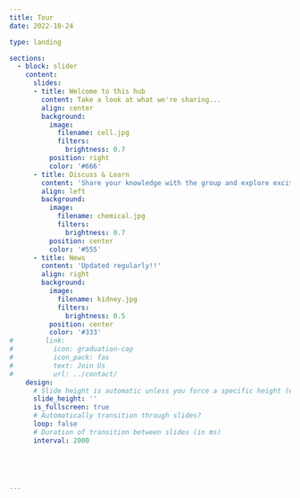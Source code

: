 ```yaml
---
title: Tour
date: 2022-10-24

type: landing

sections:
  - block: slider
    content:
      slides:
      - title: Welcome to this hub
        content: Take a look at what we're sharing...
        align: center
        background:
          image:
            filename: cell.jpg
            filters:
              brightness: 0.7
          position: right
          color: '#666'
      - title: Discuss & Learn
        content: 'Share your knowledge with the group and explore exciting new topics together!'
        align: left
        background:
          image:
            filename: chemical.jpg
            filters:
              brightness: 0.7
          position: center
          color: '#555'
      - title: News
        content: 'Updated regularly!!'
        align: right
        background:
          image:
            filename: kidney.jpg
            filters:
              brightness: 0.5
          position: center
          color: '#333'
#        link:
#          icon: graduation-cap
#          icon_pack: fas
#          text: Join Us
#          url: ../contact/
    design:
      # Slide height is automatic unless you force a specific height (e.g. '400px')
      slide_height: ''
      is_fullscreen: true
      # Automatically transition through slides?
      loop: false
      # Duration of transition between slides (in ms)
      interval: 2000





---
```

